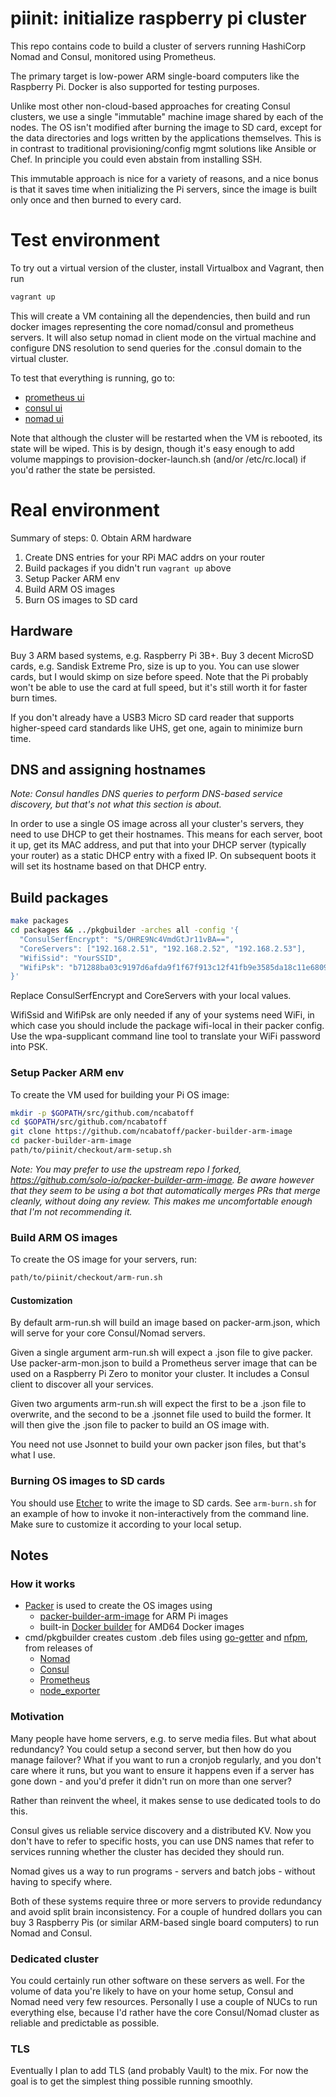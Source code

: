 # piinit: initialize raspberry pi cluster

This repo contains code to build a cluster of servers running HashiCorp Nomad 
and Consul, monitored using Prometheus.

The primary target is low-power ARM single-board computers like the Raspberry Pi.
Docker is also supported for testing purposes.

Unlike most other non-cloud-based approaches for creating Consul clusters, we use 
a single "immutable" machine image shared by each of the nodes.  The OS
isn't modified after burning the image to SD card, except for the data
directories and logs written by the applications themselves.  This is in contrast 
to traditional provisioning/config mgmt solutions like Ansible or Chef.
In principle you could even abstain from installing SSH.

This immutable approach is nice for a variety of reasons, and a nice bonus is
that it saves time when initializing the Pi servers, since the image is built 
only once and then burned to every card.

# Test environment

To try out a virtual version of the cluster, install Virtualbox and Vagrant,
then run

```bash
vagrant up
```

This will create a VM containing all the dependencies, then build and run
docker images representing the core nomad/consul and prometheus servers.  It
will also setup nomad in client mode on the virtual machine and configure DNS
resolution to send queries for the .consul domain to the virtual cluster.

To test that everything is running, go to:

- [prometheus ui](http://localhost:49090/targets)
- [consul ui](http://localhost:48500/ui)
- [nomad ui](http://localhost:44646/ui)

Note that although the cluster will be restarted when the VM is rebooted, its
state will be wiped.  This is by design, though it's easy enough to add volume
mappings to provision-docker-launch.sh (and/or /etc/rc.local) if you'd rather 
the state be persisted.

# Real environment

Summary of steps:
0. Obtain ARM hardware
1. Create DNS entries for your RPi MAC addrs on your router
2. Build packages if you didn't run `vagrant up` above
3. Setup Packer ARM env
4. Build ARM OS images
5. Burn OS images to SD card

## Hardware

Buy 3 ARM based systems, e.g. Raspberry Pi 3B+.  Buy 3 decent MicroSD cards, e.g.
Sandisk Extreme Pro, size is up to you.  You can use slower cards, but I would
skimp on size before speed.  Note that the Pi probably won't be able to use the
card at full speed, but it's still worth it for faster burn times.

If you don't already have a USB3 Micro SD card reader that supports higher-speed
card standards like UHS, get one, again to minimize burn time.

## DNS and assigning hostnames

*Note: Consul handles DNS queries to perform DNS-based service discovery, but 
that's not what this section is about.*

In order to use a single OS image across all your cluster's servers, they need
to use DHCP to get their hostnames.  This means for each server, boot it up,
get its MAC address, and put that into your DHCP server (typically your router)
as a static DHCP entry with a fixed IP.  On subsequent boots it will set its
hostname based on that DHCP entry.

## Build packages

```bash
make packages
cd packages && ../pkgbuilder -arches all -config '{
  "ConsulSerfEncrypt": "S/OHRE9Nc4VmdGtJr11vBA==", 
  "CoreServers": ["192.168.2.51", "192.168.2.52", "192.168.2.53"],
  "WifiSsid": "YourSSID",
  "WifiPsk": "b71288ba03c9197d6afda9f1f67f913c12f41fb9e3585da18c11e68099355e62"
}'
```

Replace ConsulSerfEncrypt and CoreServers with your local values.

WifiSsid and WifiPsk are only needed if any of your systems need WiFi, in which 
case you should include the package wifi-local in their packer config.  Use the
wpa-supplicant command line tool to translate your WiFi password into PSK.

### Setup Packer ARM env

To create the VM used for building your Pi OS image:

```bash
mkdir -p $GOPATH/src/github.com/ncabatoff
cd $GOPATH/src/github.com/ncabatoff
git clone https://github.com/ncabatoff/packer-builder-arm-image
cd packer-builder-arm-image
path/to/piinit/checkout/arm-setup.sh
```

_Note: You may prefer to use the upstream repo I forked, https://github.com/solo-io/packer-builder-arm-image.
Be aware however that they seem to be using a bot that automatically merges PRs that merge cleanly, without 
doing any review.  This makes me uncomfortable enough that I'm not recommending it._

### Build ARM OS images

To create the OS image for your servers, run:

```bash
path/to/piinit/checkout/arm-run.sh
```

#### Customization

By default arm-run.sh will build an image based on packer-arm.json, which will serve
for your core Consul/Nomad servers.  

Given a single argument arm-run.sh will expect a .json file to give packer.  
Use packer-arm-mon.json to build a Prometheus server image that can be used on 
a Raspberry Pi Zero to monitor your cluster.  It includes a Consul client to 
discover all your services.

Given two arguments arm-run.sh will expect the first to be a .json file to 
overwrite, and the second to be a .jsonnet file used to build the former.
It will then give the .json file to packer to build an OS image with.

You need not use Jsonnet to build your own packer json files, but that's what I
use.

### Burning OS images to SD cards

You should use [Etcher](https://www.balena.io/etcher/) to write the image to
SD cards.  See `arm-burn.sh` for an example of how to invoke it non-interactively
from the command line.  Make sure to customize it according to your local setup.

## Notes

### How it works

- [Packer](https://packer.io/) is used to create the OS images using
  - [packer-builder-arm-image](https://github.com/solo-io/packer-builder-arm-image) for ARM Pi images
  - built-in [Docker builder](https://www.packer.io/docs/builders/docker.html) for AMD64 Docker images
- cmd/pkgbuilder creates custom .deb files using
  [go-getter](https://github.com/hashicorp/go-getter) and [nfpm](https://github.com/goreleaser/nfpm), from releases of
  - [Nomad](https://nomadproject.io)
  - [Consul](https://consul.io)
  - [Prometheus](https://prometheus.io)
  - [node_exporter](https://github.com/prometheus/node_exporter)

### Motivation

Many people have home servers, e.g. to serve media files.  But what about
redundancy?  You could setup a second server, but then how do you manage failover?
What if you want to run a cronjob regularly, and you don't care where it runs,
but you want to ensure it happens even if a server has gone down - and you'd 
prefer it didn't run on more than one server?

Rather than reinvent the wheel, it makes sense to use dedicated tools to do this.

Consul gives us reliable service discovery and a distributed KV.  Now you don't
have to refer to specific hosts, you can use DNS names that refer to services 
running whether the cluster has decided they should run.

Nomad gives us a way to run programs - servers and batch jobs - without having 
to specify where.

Both of these systems require three or more servers to provide redundancy and
avoid split brain inconsistency.  For a couple of hundred dollars you can buy
3 Raspberry Pis (or similar ARM-based single board computers) to run Nomad
and Consul.

### Dedicated cluster

You could certainly run other software on these servers as well.  For the volume
of data you're likely to have on your home setup, Consul and Nomad need very few
resources.  Personally I use a couple of NUCs to run everything else, because I'd 
rather have the core Consul/Nomad cluster as reliable and predictable as possible.

### TLS

Eventually I plan to add TLS (and probably Vault) to the mix.  For now the goal
is to get the simplest thing possible running smoothly.

